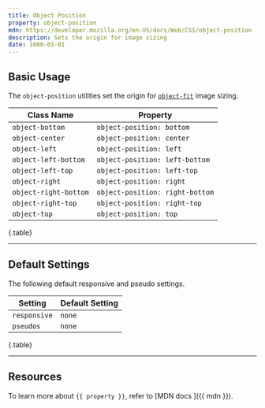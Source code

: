 ```yaml
---
title: Object Position
property: object-position
mdn: https://developer.mozilla.org/en-US/docs/Web/CSS/object-position
description: Sets the origin for image sizing
date: 1000-01-01
---
```


## Basic Usage

The `object-position` utilities set the origin for [`object-fit`](/glossary/object-fit) image sizing.

| Class Name            | Property                        |
| --------------------- | ------------------------------- |
| `object-bottom`       | `object-position: bottom`       |
| `object-center`       | `object-position: center`       |
| `object-left`         | `object-position: left`         |
| `object-left-bottom`  | `object-position: left-bottom`  |
| `object-left-top`     | `object-position: left-top`     |
| `object-right`        | `object-position: right`        |
| `object-right-bottom` | `object-position: right-bottom` |
| `object-right-top`    | `object-position: right-top`    |
| `object-top`          | `object-position: top`          |

{.table}

---

## Default Settings

The following default responsive and pseudo settings.

| Setting      | Default Setting |
| ------------ | --------------- |
| `responsive` | `none`          |
| `pseudos`    | `none`          |

{.table}

---

## Resources

To learn more about `{{ property }}`, refer to [MDN docs <i class="far fa-external-link ml-6"></i>]({{ mdn }}).
